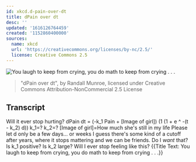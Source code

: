 ```yaml
---
id: xkcd.d-pain-over-dt
title: dPain over dt
desc: ''
updated: '1616126764459'
created: '1152860400000'
sources:
  name: xkcd
  url: 'https://creativecommons.org/licenses/by-nc/2.5/'
  license: Creative Commons 2.5
---
```

![You laugh to keep from crying, you do math to keep from crying . . .](https://imgs.xkcd.com/comics/dPain_over_dt.png)
> "dPain over dt", by Randall Munroe, licensed under Creative Commons Attribution-NonCommercial 2.5 License

## Transcript
Will it ever stop hurting?
dPain
dt = (-k_1 Pain + [Image of girl]) (1 
 (1 + e ^ -(t - k_2)
d))
k_1=?
k_2=?
[Image of girl]=How much she's still in my life
Please let d only be a few days... or weeks
I guess there's some kind of a cutoff after years, where it stops mattering and we can be friends. Do I _want_ that?
Is k_1 positive? Is k_2 large?
Will I ever stop feeling like this?
{{Title Text: You laugh to keep from crying, you do math to keep from crying . . .}}

